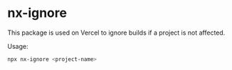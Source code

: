 # nx-ignore

This package is used on Vercel to ignore builds if a project is not affected.

Usage:

```bash
npx nx-ignore <project-name>
```
